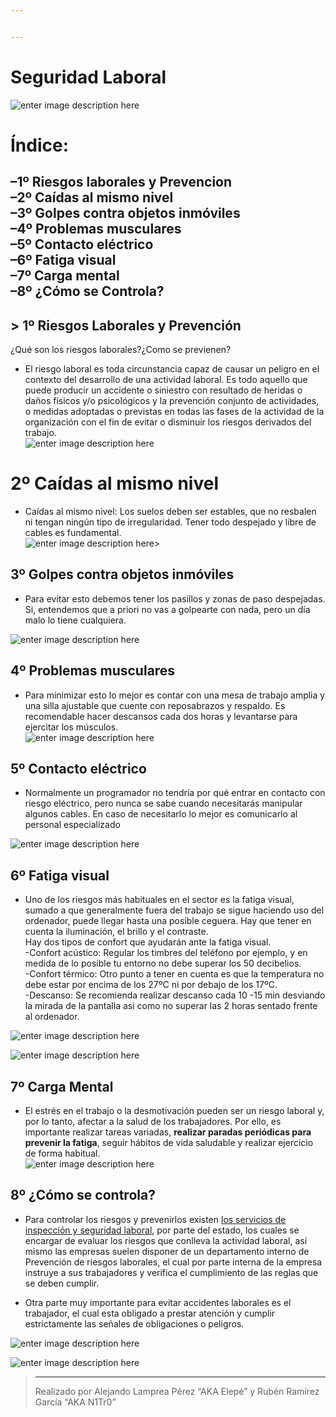```yaml
---


---
```


<h1 id="seguridad-laboral">Seguridad Laboral</h1>
<p><img src="https://www.segurmaniazurekin.eus/a/2018/04/segurmania-28-abril-dia-seguridad-laboral.jpg" alt="enter image description here"></p>
<h1 id="índice">Índice:</h1>
<h2 id="º-riesgos-laborales-y-prevencion--2º-caídas-al-mismo-nivel--3º-golpes-contra-objetos-inmóviles--4º-problemas-musculares--5º-contacto-eléctrico--6º-fatiga-visual--7º-carga-mental--8º-¿cómo-se-controla">–1º Riesgos laborales y Prevencion<br>
–2º Caídas al mismo nivel<br>
–3º Golpes contra objetos inmóviles<br>
–4º Problemas musculares<br>
–5º Contacto eléctrico<br>
–6º Fatiga visual<br>
–7º Carga mental<br>
–8º ¿Cómo se Controla?</h2>
<blockquote></blockquote>
<h2 id="º-riesgos-laborales-y-prevención">&gt; 1º Riesgos Laborales y Prevención</h2>
<p>¿Qué son los riesgos laborales?¿Como se previenen?</p>
<ul>
<li>El riesgo laboral es  toda circunstancia capaz de causar un peligro en el contexto del desarrollo de una actividad laboral. Es todo aquello que puede producir un accidente o siniestro con resultado de heridas o daños físicos y/o psicológicos y la prevención conjunto de actividades, o medidas adoptadas o previstas en todas las fases de la actividad de la organización con el fin de evitar o disminuir los riesgos derivados del trabajo.<br>
<img src="https://media.licdn.com/dms/image/D4D12AQE4_kPpzJgZeg/article-cover_image-shrink_600_2000/0/1673735373727?e=2147483647&amp;v=beta&amp;t=iOV-t-_witSrjay74mjORmkcnAohA8j-2qvJjwbsZ_Y" alt="enter image description here"></li>
</ul>
<h1 id="º-caídas-al-mismo-nivel">2º Caídas al mismo nivel</h1>
<ul>
<li>Caídas al mismo nivel: Los suelos deben ser estables, que no resbalen ni tengan ningún tipo de irregularidad. Tener todo despejado y libre de cables es fundamental.<br>
<img src="https://serior-10c75.kxcdn.com/wp-content/uploads/2018/12/AD-2250.png" alt="enter image description here">&gt;</li>
</ul>
<h2 id="º-golpes-contra-objetos-inmóviles">3º Golpes contra objetos inmóviles</h2>
<ul>
<li>Para evitar esto debemos tener los pasillos y zonas de paso despejadas. Si, entendemos que a priori no vas a golpearte con nada, pero un día malo lo tiene cualquiera.</li>
</ul>
<p><img src="https://www.mutuabalear.es/verFichero.php?id=793&amp;x=400&amp;y=406" alt="enter image description here"></p>
<blockquote></blockquote>
<h2 id="º-problemas-musculares">4º Problemas musculares</h2>
<ul>
<li>Para minimizar esto lo mejor es contar con una mesa de trabajo amplia y una silla ajustable que cuente con reposabrazos y respaldo. Es recomendable hacer descansos cada dos horas y levantarse para ejercitar los músculos.<br>
<img src="https://cirugiadecolumnaguadalajara.com.mx/blog/wp-content/uploads/2019/06/%C2%BFQue-causa-el-dolor-muscular.jpg" alt="enter image description here"></li>
</ul>
<blockquote></blockquote>
<h2 id="º-contacto-eléctrico"><strong>5º Contacto eléctrico</strong></h2>
<ul>
<li>Normalmente un programador no tendría por qué entrar en contacto con riesgo eléctrico, pero nunca se sabe cuando necesitarás manipular algunos cables. En caso de necesitarlo lo mejor es comunicarlo al personal especializado</li>
</ul>
<p><img src="https://www.prevensystem.com/componentes/editor/ckfinder/userfiles/files/RIESGO-ELECTRICO.png" alt="enter image description here"></p>
<blockquote></blockquote>
<h2 id="º-fatiga-visual">6º Fatiga visual</h2>
<ul>
<li>Uno de los riesgos más habituales en el sector es la fatiga visual, sumado a que generalmente fuera del trabajo se sigue haciendo uso del ordenador, puede llegar hasta una posible ceguera. Hay que tener en cuenta la iluminación, el brillo y el contraste.<br>
Hay dos tipos de confort que ayudarán ante la fatiga visual.<br>
-Confort acústico: Regular los timbres del teléfono por ejemplo, y en medida de lo posible tu entorno no debe superar los 50 decibelios.<br>
-Confort térmico: Otro punto a tener en cuenta es que la temperatura no debe estar por encima de los 27ºC ni por debajo de los 17ºC.<br>
-Descanso: Se recomienda realizar descanso cada 10 -15 min desviando la mirada de la pantalla asi como no superar las 2 horas sentado frente al ordenador.</li>
</ul>
<p><img src="https://www.eurocanariasoftalmologica.com/wp-content/uploads/2018/08/fatiga-visual.jpg" alt="enter image description here"></p>
<p><img src="https://www.martinezdecarneros.com/wp-content/uploads/2017/02/sintomas-fatiga-visual-1024x569.jpg" alt="enter image description here"></p>
<h2 id="º-carga-mental">7º Carga Mental</h2>
<ul>
<li>El estrés en el trabajo o la desmotivación pueden ser un riesgo laboral y, por lo tanto, afectar a la salud de los trabajadores. Por ello, es importante realizar tareas variadas, <strong>realizar paradas periódicas para prevenir la fatiga</strong>, seguir hábitos de vida saludable y realizar ejercicio de forma habitual.<br>
<img src="https://antiagingsshop.com/wp-content/uploads/2022/04/agency-young-adult-profession-stressed-black-scaled.jpg" alt="enter image description here"></li>
</ul>
<h2 id="º-¿cómo-se-controla">8º ¿Cómo se controla?</h2>
<ul>
<li>
<p>Para controlar los riesgos y prevenirlos existen <a href="https://www.mites.gob.es/es/Guia/texto/guia_10/contenidos/guia_10_22_1.htm">los servicios de inspección y seguridad laboral</a>, por parte del estado, los cuales se encargar de evaluar los riesgos que conlleva la actividad laboral, así mismo las empresas suelen disponer de un departamento interno de Prevención de riesgos laborales, el cual por parte interna de la empresa instruye a sus trabajadores y verifica el cumplimiento de las reglas que se deben cumplir.</p>
</li>
<li>
<p>Otra parte muy importante para evitar accidentes laborales es el trabajador, el cual esta obligado a prestar atención y cumplir estrictamente las señales de obligaciones o peligros.</p>
</li>
</ul>
<p><img src="https://2.bp.blogspot.com/-1jfwa4f2ysY/VXGNW0t5RpI/AAAAAAAAABM/VqlW1z4Zwsg/s1600/Obligacion.png" alt="enter image description here"></p>
<p><img src="https://1.bp.blogspot.com/_Au8MphjXLLM/TN2Zg7ODKJI/AAAAAAAAAAU/VcKb1MSVcQ8/s1600/12.gif" alt="enter image description here"></p>
<blockquote>
<hr>
<p>Realizado por Alejando Lamprea Pérez “AKA Elepé” y Rubén Ramírez García “AKA N1Tr0”</p>
</blockquote>

